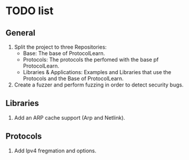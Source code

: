# TODO list

## General
1. Split the project to three Repositories:
   * Base: The base of ProtocolLearn.
   * Protocols: The protocols the perfomed with the base pf ProtocolLearn.
   * Libraries & Applications: Examples and Libraries that use the Protocols and the Base of ProtocolLearn.
2. Create a fuzzer and perform fuzzing in order to detect security bugs.

## Libraries
1. Add an ARP cache support (Arp and Netlink).

## Protocols
1. Add Ipv4 fregmation and options.
